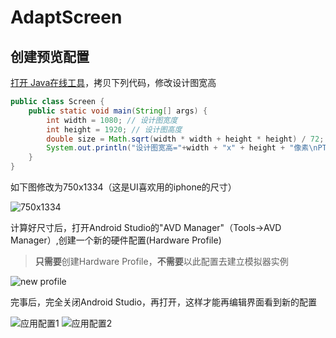 # AdaptScreen

## 创建预览配置

[打开 Java在线工具](https://c.runoob.com/compile/10)，拷贝下列代码，修改设计图宽高

```java
public class Screen {
    public static void main(String[] args) {
        int width = 1080; // 设计图宽度
        int height = 1920; // 设计图高度
        double size = Math.sqrt(width * width + height * height) / 72;
        System.out.println("设计图宽高="+width + "x" + height + "像素\nPT预览尺寸=" + size + "英寸");
    }
}
```

如下图修改为750x1334（这是UI喜欢用的iphone的尺寸）

![750x1334](https://raw.githubusercontent.com/licheedev/AdaptScreen/master/imgs/run_java.png)

计算好尺寸后，打开Android Studio的"AVD Manager"（Tools->AVD Manager）,创建一个新的硬件配置(Hardware Profile)
> **只需要**创建Hardware Profile，**不需要**以此配置去建立模拟器实例

![new profile](https://raw.githubusercontent.com/licheedev/AdaptScreen/master/imgs/new_preview_profile.png)

完事后，完全关闭Android Studio，再打开，这样才能再编辑界面看到新的配置

![应用配置1](https://raw.githubusercontent.com/licheedev/AdaptScreen/master/imgs/select_profile1.png)
![应用配置2](https://raw.githubusercontent.com/licheedev/AdaptScreen/master/imgs/select_profile2.png)

